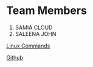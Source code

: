 # Team Members
1. SAMIA CLOUD
2. SALEENA JOHN

[Linux Commands](https://github.com/SAMIA-CLOUD/miniproject/blob/samia/Linuxcommands.md)

[Github](https://github.com/SAMIA-CLOUD/miniproject/blob/saleena/github.md)
